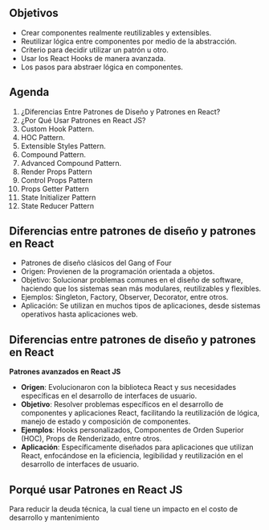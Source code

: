 

## Objetivos
- Crear componentes realmente reutilizables y extensibles.
- Reutilizar lógica entre componentes por medio de la abstracción.
- Criterio para decidir utilizar un patrón u otro.
- Usar los React Hooks de manera avanzada.
- Los pasos para abstraer lógica en componentes.

## Agenda
1. ¿Diferencias Entre Patrones de Diseño y Patrones en React?
2. ¿Por Qué Usar Patrones en React JS?
3. Custom Hook Pattern.
4. HOC Pattern.
5. Extensible Styles Pattern.
6. Compound Pattern.
7. Advanced Compound Pattern.
8. Render Props Pattern
9. Control Props Pattern
10. Props Getter Pattern
11. State Initializer Pattern
12. State Reducer Pattern

## Diferencias entre patrones de diseño y patrones en React
- Patrones de diseño clásicos del Gang of Four
- Origen: Provienen de la programación orientada a objetos.
- Objetivo: Solucionar problemas comunes en el diseño de software, haciendo que los sistemas sean más modulares, reutilizables y flexibles.
- Ejemplos: Singleton, Factory, Observer, Decorator, entre otros.
- Aplicación: Se utilizan en muchos tipos de aplicaciones, desde sistemas operativos hasta aplicaciones web.

## Diferencias entre patrones de diseño y patrones en React
**Patrones avanzados en React JS**
- **Origen**: Evolucionaron con la biblioteca React y sus necesidades específicas en el desarrollo de interfaces de usuario.
- **Objetivo**: Resolver problemas específicos en el desarrollo de componentes y aplicaciones React, facilitando la reutilización de lógica, manejo de estado y composición de componentes.
- **Ejemplos**: Hooks personalizados, Componentes de Orden Superior (HOC), Props de Renderizado, entre otros.
- **Aplicación**: Específicamente diseñados para aplicaciones que utilizan React, enfocándose en la eficiencia, legibilidad y reutilización en el desarrollo de interfaces de usuario.

## Porqué usar Patrones en React JS
Para reducir la deuda técnica, la cual tiene un impacto en el costo de desarrollo y mantenimiento

